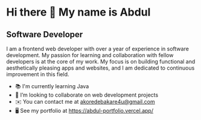# Hi there 👋 My name is Abdul


## Software Developer

I am a frontend web developer with over a year of experience in software development. My passion for learning and collaboration with fellow developers is at the core of my work. My focus is on building functional and aesthetically pleasing apps and websites, and I am dedicated to continuous improvement in this field.

- 📚 I'm currently learning Java
- 👯 I’m looking to collaborate on web development projects
- ✉️  You can contact me at akoredebakare4u@gmail.com
- 🖥️ See my portfolio at https://abdul-portfolio.vercel.app/

